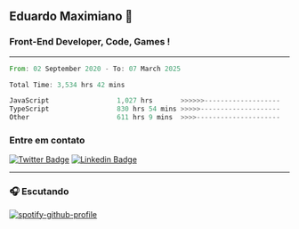 ## Eduardo Maximiano 👋

### Front-End Developer, Code, Games !

---

<!--START_SECTION:waka-->

```rust
From: 02 September 2020 - To: 07 March 2025

Total Time: 3,534 hrs 42 mins

JavaScript                 1,027 hrs       >>>>>>-------------------   24.77 %
TypeScript                 830 hrs 54 mins >>>>>--------------------   20.04 %
Other                      611 hrs 9 mins  >>>>---------------------   14.74 %
```

<!--END_SECTION:waka-->

### Entre em contato

[![Twitter Badge](https://img.shields.io/badge/-@edmaxi-1ca0f1?style=flat-square&labelColor=1ca0f1&logo=twitter&logoColor=white&link=https://twitter.com/edmaxi)](https://twitter.com/edmaxi)
[![Linkedin Badge](https://img.shields.io/badge/-Eduardo_Maximiano-0077B5?style=flat-square&logo=Linkedin&logoColor=white&link=https://www.linkedin.com/in/maximiano-eduardo)](https://www.linkedin.com/in/maximiano-eduardo)

---

### 🎧 Escutando
[![spotify-github-profile](https://spotify-github-profile.kittinanx.com/api/view?uid=comgigo&cover_image=true&theme=novatorem&show_offline=false&background_color=121212&interchange=false&bar_color=53b14f&bar_color_cover=true)](https://spotify-github-profile.kittinanx.com/api/view?uid=comgigo&redirect=true)

